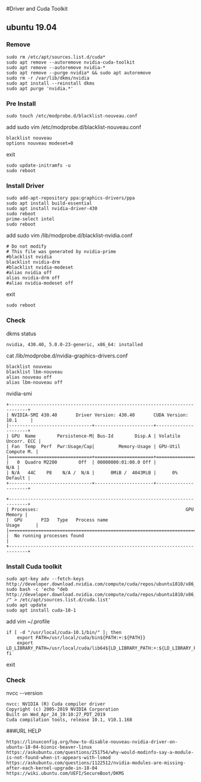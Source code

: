 #Driver and Cuda Toolkit 

## ubuntu 19.04

### Remove

    sudo rm /etc/apt/sources.list.d/cuda*
    sudo apt remove --autoremove nvidia-cuda-toolkit
    sudo apt remove --autoremove nvidia-*
    sudo apt remove --purge nvidia* && sudo apt autoremove
    sudo rm -r /var/lib/dkms/nvidia
    sudo apt install --reinstall dkms
    sudo apt purge 'nvidia.*'

### Pre Install 

    sudo touch /etc/modprobe.d/blacklist-nouveau.conf
    
add sudo vim /etc/modprobe.d/blacklist-nouveau.conf
    
    blacklist nouveau
    options nouveau modeset=0
exit 
        
    sudo update-initramfs -u
    sudo reboot    

### Install Driver
    
    sudo add-apt-repository ppa:graphics-drivers/ppa
    sudo apt install build-essential
    sudo apt install nvidia-driver-430
    sudo reboot
    prime-select intel
    sudo reboot
    
add sudo vim /lib/modprobe.d/blacklist-nvidia.conf 
    
    # Do not modify
    # This file was generated by nvidia-prime
    #blacklist nvidia
    blacklist nvidia-drm
    #blacklist nvidia-modeset
    #alias nvidia off
    alias nvidia-drm off
    #alias nvidia-modeset off

exit 
    
    sudo reboot
    
### Check   

dkms status    
    
    nvidia, 430.40, 5.0.0-23-generic, x86_64: installed  

cat /lib/modprobe.d/nvidia-graphics-drivers.conf  
    
    blacklist nouveau
    blacklist lbm-nouveau
    alias nouveau off
    alias lbm-nouveau off
  
nvidia-smi    
    
    +-----------------------------------------------------------------------------+
    | NVIDIA-SMI 430.40       Driver Version: 430.40       CUDA Version: 10.1     |
    |-------------------------------+----------------------+----------------------+
    | GPU  Name        Persistence-M| Bus-Id        Disp.A | Volatile Uncorr. ECC |
    | Fan  Temp  Perf  Pwr:Usage/Cap|         Memory-Usage | GPU-Util  Compute M. |
    |===============================+======================+======================|
    |   0  Quadro M2200        Off  | 00000000:01:00.0 Off |                  N/A |
    | N/A   44C    P8    N/A /  N/A |      0MiB /  4043MiB |      0%      Default |
    +-------------------------------+----------------------+----------------------+
                                                                                   
    +-----------------------------------------------------------------------------+
    | Processes:                                                       GPU Memory |
    |  GPU       PID   Type   Process name                             Usage      |
    |=============================================================================|
    |  No running processes found                                                 |
    +-----------------------------------------------------------------------------+

### Install Cuda toolkit

    sudo apt-key adv --fetch-keys  http://developer.download.nvidia.com/compute/cuda/repos/ubuntu1810/x86_64/7fa2af80.pub
    sudo bash -c 'echo "deb http://developer.download.nvidia.com/compute/cuda/repos/ubuntu1810/x86_64 /" > /etc/apt/sources.list.d/cuda.list'
    sudo apt update
    sudo apt install cuda-10-1

    
add vim ~/.profile    

    if [ -d "/usr/local/cuda-10.1/bin/" ]; then
        export PATH=/usr/local/cuda/bin${PATH:+:${PATH}}
        export LD_LIBRARY_PATH=/usr/local/cuda/lib64${LD_LIBRARY_PATH:+:${LD_LIBRARY_PATH}}
    fi
    
exit     

### Check 

nvcc --version

    nvcc: NVIDIA (R) Cuda compiler driver
    Copyright (c) 2005-2019 NVIDIA Corporation
    Built on Wed_Apr_24_19:10:27_PDT_2019
    Cuda compilation tools, release 10.1, V10.1.168

    
###URL HELP 

    https://linuxconfig.org/how-to-disable-nouveau-nvidia-driver-on-ubuntu-18-04-bionic-beaver-linux
    https://askubuntu.com/questions/251754/why-would-modinfo-say-a-module-is-not-found-when-it-appears-with-lsmod
    https://askubuntu.com/questions/1122512/nvidia-modules-are-missing-after-each-kernel-upgrade-in-18-04
    https://wiki.ubuntu.com/UEFI/SecureBoot/DKMS   